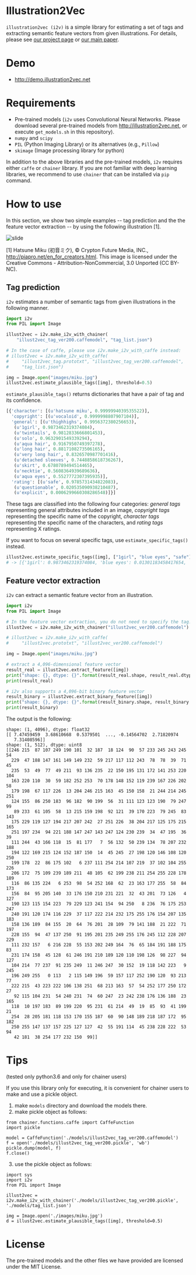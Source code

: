 # Illustration2Vec

``illustration2vec (i2v)`` is a simple library for estimating a set of tags and
extracting semantic feature vectors from given illustrations.
For details, please see [our project page](http://illustration2vec.net) or
[our main paper](http://illustration2vec.net/papers/illustration2vec-main.pdf).

# Demo

* http://demo.illustration2vec.net

# Requirements

* Pre-trained models (``i2v`` uses Convolutional Neural Networks. Please download
  several pre-trained models from http://illustration2vec.net,
  or execute ``get_models.sh`` in this repository).
* ``numpy`` and ``scipy``
* ``PIL`` (Python Imaging Library) or its alternatives (e.g., ``Pillow``)
* ``skimage`` (Image processing library for python)

In addition to the above libraries and the pre-trained models, `i2v` requires
either ``caffe`` or ``chainer`` library. If you are not familiar with deep
learning libraries, we recommend to use ``chainer`` that can be installed
via ``pip`` command.

# How to use

In this section, we show two simple examples -- tag prediction and the the
feature vector extraction -- by using the following illustration [1].

![slide](images/miku.jpg)

[1] Hatsune Miku (初音ミク), © Crypton Future Media, INC.,
http://piapro.net/en_for_creators.html.
This image is licensed under the Creative Commons - Attribution-NonCommercial,
3.0 Unported (CC BY-NC).

## Tag prediction

``i2v`` estimates a number of semantic tags from given illustrations
in the following manner.
```python
import i2v
from PIL import Image

illust2vec = i2v.make_i2v_with_chainer(
    "illust2vec_tag_ver200.caffemodel", "tag_list.json")

# In the case of caffe, please use i2v.make_i2v_with_caffe instead:
# illust2vec = i2v.make_i2v_with_caffe(
#     "illust2vec_tag.prototxt", "illust2vec_tag_ver200.caffemodel",
#     "tag_list.json")

img = Image.open("images/miku.jpg")
illust2vec.estimate_plausible_tags([img], threshold=0.5)
```

``estimate_plausible_tags()`` returns dictionaries that have a pair of
tag and its confidence.
```python
[{'character': [(u'hatsune miku', 0.9999994039535522)],
  'copyright': [(u'vocaloid', 0.9999998807907104)],
  'general': [(u'thighhighs', 0.9956372380256653),
   (u'1girl', 0.9873462319374084),
   (u'twintails', 0.9812833666801453),
   (u'solo', 0.9632901549339294),
   (u'aqua hair', 0.9167950749397278),
   (u'long hair', 0.8817108273506165),
   (u'very long hair', 0.8326570987701416),
   (u'detached sleeves', 0.7448858618736267),
   (u'skirt', 0.6780789494514465),
   (u'necktie', 0.5608364939689636),
   (u'aqua eyes', 0.5527772307395935)],
  'rating': [(u'safe', 0.9785731434822083),
   (u'questionable', 0.020535090938210487),
   (u'explicit', 0.0006299660308286548)]}]
```
These tags are classified into the following four categories:
*general tags* representing general attributes included in an image,
*copyright tags* representing the specific name of the copyright,
*character tags* representing the specific name of the characters,
and *rating tags* representing X ratings.

If you want to focus on several specific tags, use ``estimate_specific_tags()`` instead.
```python
illust2vec.estimate_specific_tags([img], ["1girl", "blue eyes", "safe"])
# -> [{'1girl': 0.9873462319374084, 'blue eyes': 0.01301183458417654, 'safe': 0.9785731434822083}]
```

## Feature vector extraction

``i2v`` can extract a semantic feature vector from an illustration.
```python
import i2v
from PIL import Image

# In the feature vector extraction, you do not need to specify the tag.
illust2vec = i2v.make_i2v_with_chainer("illust2vec_ver200.caffemodel")

# illust2vec = i2v.make_i2v_with_caffe(
#     "illust2vec.prototxt", "illust2vec_ver200.caffemodel")

img = Image.open("images/miku.jpg")

# extract a 4,096-dimensional feature vector
result_real = illust2vec.extract_feature([img])
print("shape: {}, dtype: {}".format(result_real.shape, result_real.dtype))
print(result_real)

# i2v also supports a 4,096-bit binary feature vector
result_binary = illust2vec.extract_binary_feature([img])
print("shape: {}, dtype: {}".format(result_binary.shape, result_binary.dtype))
print(result_binary)
```
The output is the following:
```
shape: (1, 4096), dtype: float32
[[ 7.47459459  3.68610668  0.5379501  ..., -0.14564702  2.71820974
   7.31408596]]
shape: (1, 512), dtype: uint8
[[246 215  87 107 249 190 101  32 187  18 124  90  57 233 245 243 245  54
  229  47 188 147 161 149 149 232  59 217 117 112 243  78  78  39  71  45
  235  53  49  77  49 211  93 136 235  22 150 195 131 172 141 253 220 104
  163 220 110  30  59 182 252 253  70 178 148 152 119 239 167 226 202  58
  179 198  67 117 226  13 204 246 215 163  45 150 158  21 244 214 245 251
  124 155  86 250 183  96 182  90 199  56  31 111 123 123 190  79 247  99
   89 233  61 105  58  13 215 159 198  92 121  39 170 223  79 245  83 143
  175 229 119 127 194 217 207 242  27 251 226  38 204 217 125 175 215 165
  251 197 234  94 221 188 147 247 143 247 124 230 239  34  47 195  36  39
  111 244  43 166 118  15  81 177   7  56 132  50 239 134  78 207 232 188
  194 122 169 215 124 152 187 150  14  45 245  27 198 120 146 108 120 250
  199 178  22  86 175 102   6 237 111 254 214 107 219  37 102 104 255 226
  206 172  75 109 239 189 211  48 105  62 199 238 211 254 255 228 178 189
  116  86 135 224   6 253  98  54 252 168  62  23 163 177 255  58  84 173
  156  84  95 205 140  33 176 150 210 231 221  32  43 201  73 126   4 127
  190 123 115 154 223  79 229 123 241 154  94 250   8 236  76 175 253 247
  240 191 120 174 116 229  37 117 222 214 232 175 255 176 154 207 135 183
  158 136 189  84 155  20  64  76 201  28 109  79 141 188  21 222  71 197
  228 155  94  47 137 250  91 195 201 235 249 255 176 245 112 228 207 229
  111 232 157   6 216 228  55 153 202 249 164  76  65 184 191 188 175  83
  231 174 158  45 128  61 246 191 210 189 120 110 198 126  98 227  94 127
  104 214  77 237  91 235 249  11 246 247  30 152  19 118 142 223   9 245
  196 249 255   0 113   2 115 149 196  59 157 117 252 190 120  93 213  77
  222 215  43 223 222 106 138 251  68 213 163  57  54 252 177 250 172  27
   92 115 104 231  54 240 231  74  60 247  23 242 238 176 136 188  23 165
  118  10 197 183  89 199 220  95 231  61 214  49  19  85  93  41 199  21
  254  28 205 181 118 153 170 155 187  60  90 148 189 218 187 172  95 182
  250 255 147 137 157 225 127 127  42  55 191 114  45 238 228 222  53  94
   42 181  38 254 177 232 150  99]]
```

# Tips
(tested only python3.6 and only for chainer users)

If you use this library only for executing, it is convenient for chainer users to make and use a pickle object.

1. make ```models``` directory and download the models there.
2. make pickle object as follows:
```
from chainer.functions.caffe import CaffeFunction
import pickle

model = CaffeFunction('./models/illust2vec_tag_ver200.caffemodel')
f = open('./models/illust2vec_tag_ver200.pickle', 'wb')
pickle.dump(model, f)
f.close()
```
3. use the pickle object as follows:
```
import sys
import i2v
from PIL import Image

illust2vec = i2v.make_i2v_with_chainer('./models/illust2vec_tag_ver200.pickle', './models/tag_list.json')

img = Image.open('./images/miku.jpg')
d = illust2vec.estimate_plausible_tags([img], threshold=0.5)
```

# License
The pre-trained models and the other files we have provided are licensed
under the MIT License.
